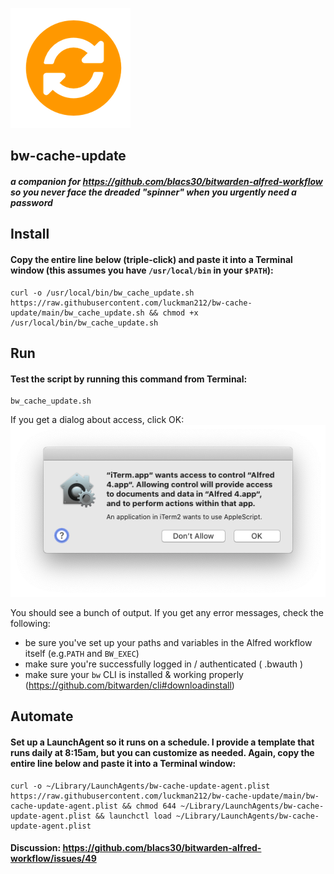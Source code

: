 ![](/sync.png)
## bw-cache-update
#### _a companion for https://github.com/blacs30/bitwarden-alfred-workflow so you never face the dreaded "spinner" when you urgently need a password_

## Install

#### Copy the entire line below (triple-click) and paste it into a Terminal window (this assumes you have `/usr/local/bin` in your `$PATH`):

```
curl -o /usr/local/bin/bw_cache_update.sh https://raw.githubusercontent.com/luckman212/bw-cache-update/main/bw_cache_update.sh && chmod +x /usr/local/bin/bw_cache_update.sh
```
## Run
#### Test the script by running this command from Terminal:
```
bw_cache_update.sh
```
If you get a dialog about access, click OK:
![](/access.png)

You should see a bunch of output. If you get any error messages, check the following:
- be sure you've set up your paths and variables in the Alfred workflow itself (e.g.`PATH` and `BW_EXEC`)
- make sure you're successfully logged in / authenticated ( .bwauth )
- make sure your `bw` CLI is installed & working properly (https://github.com/bitwarden/cli#downloadinstall)

## Automate
#### Set up a LaunchAgent so it runs on a schedule. I provide a template that runs daily at 8:15am, but you can customize as needed. Again, copy the entire line below and paste it into a Terminal window: 
```
curl -o ~/Library/LaunchAgents/bw-cache-update-agent.plist https://raw.githubusercontent.com/luckman212/bw-cache-update/main/bw-cache-update-agent.plist && chmod 644 ~/Library/LaunchAgents/bw-cache-update-agent.plist && launchctl load ~/Library/LaunchAgents/bw-cache-update-agent.plist
```

#### Discussion: https://github.com/blacs30/bitwarden-alfred-workflow/issues/49

